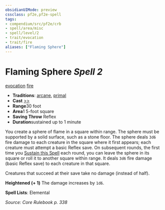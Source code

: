 ```yaml
---
obsidianUIMode: preview
cssclass: pf2e,pf2e-spell
tags:
- compendium/src/pf2e/crb
- spell/area/misc
- spell/level/2
- trait/evocation
- trait/fire
aliases: ["Flaming Sphere"]
---
```

# Flaming Sphere *Spell 2*   
[evocation](rules/traits/evocation.md)  [fire](rules/traits/fire.md)  

- **Traditions**: [arcane](rules/traits/arcane.md), [primal](rules/traits/primal.md)
- **Cast** [>>](rules/core-rulebook/chapter-9-playing-the-game.md#Actions "Two-Action") 
- **Range**30 foot
- **Area**1 5-foot square
- **Saving Throw** Reflex
- **Duration**sustained up to 1 minute

You create a sphere of flame in a square within range. The sphere must be supported by a solid surface, such as a stone floor. The sphere deals `3d6` fire damage to each creature in the square where it first appears; each creature must attempt a basic Reflex save. On subsequent rounds, the first time you [Sustain this Spell](rules/actions/sustain-a-spell.md) each round, you can leave the sphere in its square or roll it to another square within range. It deals `3d6` fire damage (basic Reflex save) to each creature in that square.

Creatures that succeed at their save take no damage (instead of half).

**Heightened (+ 1)** The damage increases by `1d6`.

**Spell Lists**: Elemental

*Source: Core Rulebook p. 338*